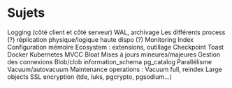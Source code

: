 # Sujets

Logging (côté client et côté serveur)
WAL, archivage
Les différents process (?)
réplication physique/logique
haute dispo (?)
Monitoring
Index
Configuration mémoire
Ecosystem : extensions, outillage
Checkpoint
Toast
Docker
Kubernetes
MVCC
Bloat
Mises à jours mineures/majeures
Gestion des connexions
Blob/clob
information_schema
pg_catalog
Parallélisme
Vacuum/autovacuum
Maintenance operations : Vacuum full, reindex
Large objects
SSL
encryption (tde, luks, pgcrypto, pgsodium...)